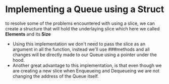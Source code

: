 # Implementing a Queue using a Struct

to resolve some of the problems encountered with using a slice, we can create a structure that will hold the underlaying slice which here we called **Elements** and its **Size**

- Using this implementation we don't need to pass the slice as an argument in all the function, instead we'll use ###methods and all changes will be directly made to our Queue using a pointer under the hood.
- Another great advantage to this implementation, is that even though we are creating a new slice when Enqueueing and Dequeueing we are not changing the address of the Queue itself.
